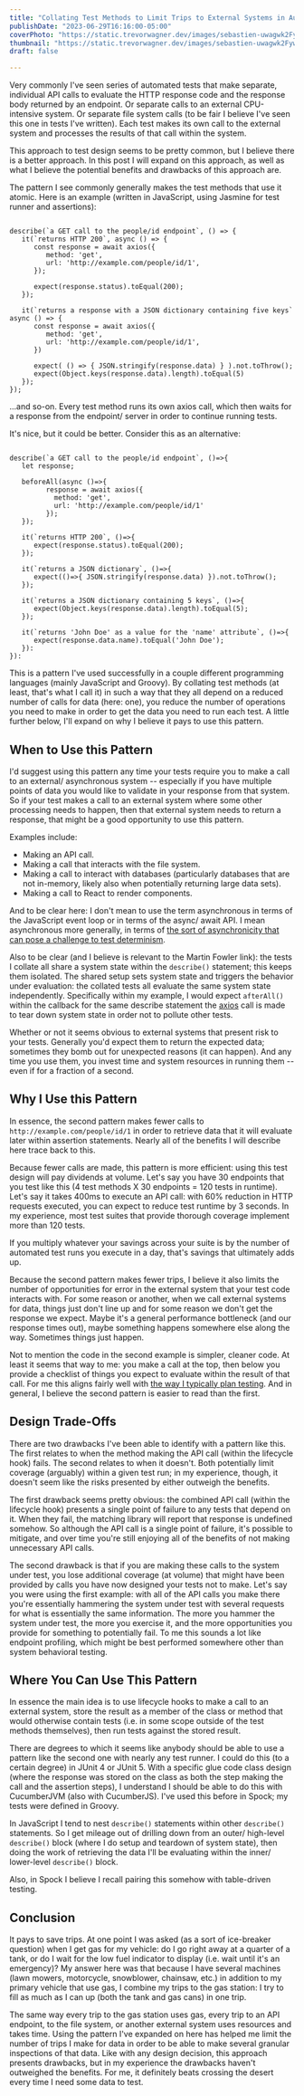 ```yaml
---
title: "Collating Test Methods to Limit Trips to External Systems in Automated Tests"
publishDate: "2023-06-29T16:16:00-05:00"
coverPhoto: "https://static.trevorwagner.dev/images/sebastien-uwagwk2FywU-unsplash/1200x797.jpg"
thumbnail: "https://static.trevorwagner.dev/images/sebastien-uwagwk2FywU-unsplash/300x199.jpg"
draft: false

---
```


Very commonly I've seen series of automated tests that make separate, individual API calls to evaluate the HTTP response code and the response body returned by an endpoint. Or separate calls to an external CPU-intensive system. Or separate file system calls (to be fair I believe I've seen this one in tests I've written). Each test makes its own call to the external system and processes the results of that call within the system.  

This approach to test design seems to be pretty common, but I believe there is a better approach.  In this post I will expand on this approach, as well as what I believe the potential benefits and drawbacks of this approach are.

The pattern I see commonly generally makes the test methods that use it atomic. Here is an example (written in JavaScript, using Jasmine for test runner and assertions):

<pre><code class="language-javascript">
describe(`a GET call to the people/id endpoint`, () => {
   it(`returns HTTP 200`, async () => {
      const response = await axios({
         method: 'get',
         url: 'http://example.com/people/id/1',
      });

      expect(response.status).toEqual(200);
   });

   it(`returns a response with a JSON dictionary containing five keys` async () => {
      const response = await axios({
         method: 'get',
         url: 'http://example.com/people/id/1',
      })

      expect( () => { JSON.stringify(response.data) } ).not.toThrow();
      expect(Object.keys(response.data).length).toEqual(5)
   });
});
</code></pre>

...and so-on. Every test method runs its own axios call, which then waits for a response from the endpoint/ server in order to continue running tests.

It's nice, but it could be better. Consider this as an alternative:

<pre><code class="language-javascript">
describe(`a GET call to the people/id endpoint`, ()=>{
   let response;

   beforeAll(async ()=>{
         response = await axios({
           method: 'get',
           url: 'http://example.com/people/id/1'
         });
   });

   it(`returns HTTP 200`, ()=>{
      expect(response.status).toEqual(200);
   });

   it(`returns a JSON dictionary`, ()=>{
      expect(()=>{ JSON.stringify(response.data) }).not.toThrow();
   });

   it(`returns a JSON dictionary containing 5 keys`, ()=>{
      expect(Object.keys(response.data).length).toEqual(5);
   });

   it(`returns 'John Doe' as a value for the 'name' attribute`, ()=>{
      expect(response.data.name).toEqual('John Doe');
   }):
}):
</code></pre>

This is a pattern I've used successfully in a couple different programming languages (mainly JavaScript and Groovy). By collating test methods (at least, that's what I call it) in such a way that they all depend on a reduced number of calls for data (here: one), you reduce the number of operations you need to make in order to get the data you need to run each test. A little further below, I'll expand on why I believe it pays to use this pattern.

## When to Use this Pattern

I'd suggest using this pattern any time your tests require you to make a call to an external/ asynchronous system -- especially if you have multiple points of data you would like to validate in your response from that system. So if your test makes a call to an external system where some other processing needs to happen, then that external system needs to return a response, that might be a good opportunity to use this pattern.

Examples include:

- Making an API call.
- Making a call that interacts with the file system.
- Making a call to interact with databases (particularly databases that are not in-memory, likely also when potentially returning large data sets).
- Making a call to React to render components.

And to be clear here: I don't mean to use the term asynchronous in terms of the JavaScript event loop or in terms of the async/ await API.  I mean asynchronous more generally, in terms of [the sort of asynchronicity that can pose a challenge to test determinism](https://martinfowler.com/articles/nonDeterminism.html#AsynchronousBehavior).

Also to be clear (and I believe is relevant to the Martin Fowler link): the tests I collate all share a system state within the `describe()` statement; this keeps them isolated.  The shared setup sets system state and triggers the behavior under evaluation: the collated tests all evaluate the same system state independently.  Specifically within my example, I would expect `afterAll()` within the callback for the same describe statement the [axios](https://www.npmjs.com/package/axios) call is made to tear down system state in order not to pollute other tests.

Whether or not it seems obvious to external systems that present risk to your tests.  Generally you'd expect them to return the expected data; sometimes they bomb out for unexpected reasons (it can happen).  And any time you use them, you invest time and system resources in running them -- even if for a fraction of a second.

## Why I Use this Pattern

In essence, the second pattern makes fewer calls to `http://example.com/people/id/1` in order to retrieve data that it will evaluate later within assertion statements.  Nearly all of the benefits I will describe here trace back to this.

Because fewer calls are made, this pattern is more efficient: using this test design will pay dividends at volume. Let's say you have 30 endpoints that you test like this (4 test methods X 30 endpoints = 120 tests in runtime). Let's say it takes 400ms to execute an API call: with 60% reduction in HTTP requests executed, you can expect to reduce test runtime by 3 seconds. In my experience, most test suites that provide thorough coverage implement more than 120 tests.  

If you multiply whatever your savings across your suite is by the number of automated test runs you execute in a day, that's savings that ultimately adds up.

Because the second pattern makes fewer trips, I believe it also limits the number of opportunities for error in the external system that your test code interacts with.  For some reason or another, when we call external systems for data, things just don't line up and for some reason we don't get the response we expect.  Maybe it's a general performance bottleneck (and our response times out), maybe something happens somewhere else along the way.  Sometimes things just happen.

Not to mention the code in the second example is simpler, cleaner code. At least it seems that way to me: you make a call at the top, then below you provide a checklist of things you expect to evaluate within the result of that call. For me this aligns fairly well with [the way I typically plan testing](/blog/posts/how-i-write-test-plans-for-new-functionality/).  And in general, I believe the second pattern is easier to read than the first.

## Design Trade-Offs

There are two drawbacks I've been able to identify with a pattern like this.  The first relates to when the method making the API call (within the lifecycle hook) fails.  The second relates to when it doesn't. Both potentially limit coverage (arguably) within a given test run; in my experience, though, it doesn't seem like the risks presented by either outweigh the benefits.

The first drawback seems pretty obvious: the combined API call (within the lifecycle hook) presents a single point of failure to any tests that depend on it. When they fail, the matching library will report that response is undefined somehow. So although the API call is a single point of failure, it's possible to mitigate, and over time you're still enjoying all of the benefits of not making unnecessary API calls.

The second drawback is that if you are making these calls to the system under test, you lose additional coverage (at volume) that might have been provided by calls you have now designed your tests not to make. Let's say you were using the first example: with all of the API calls you make there you're essentially hammering the system under test with several requests for what is essentially the same information. The more you hammer the system under test, the more you exercise it, and the more opportunities you provide for something to potentially fail. To me this sounds a lot like endpoint profiling, which might be best performed somewhere other than system behavioral testing.

## Where You Can Use This Pattern

In essence the main idea is to use lifecycle hooks to make a call to an external system, store the result as a member of the class or method that would otherwise contain tests (i.e. in some scope outside of the test methods themselves), then run tests against the stored result.

There are degrees to which it seems like anybody should be able to use a pattern like the second one with nearly any test runner.  I could do this (to a certain degree) in JUnit 4 or JUnit 5.  With a specific glue code class design (where the response was stored on the class as both the step making the call and the assertion steps), I understand I should be able to do this with CucumberJVM (also with CucumberJS).  I've used this before in Spock; my tests were defined in Groovy.

In JavaScript I tend to nest `describe()` statements within other `describe()` statements.  So I get mileage out of drilling down from an outer/ high-level `describe()` block (where I do setup and teardown of system state), then doing the work of retrieving the data I'll be evaluating within the inner/ lower-level `describe()` block.

Also, in Spock I believe I recall pairing this somehow with table-driven testing.

## Conclusion

It pays to save trips. At one point I was asked (as a sort of ice-breaker question) when I get gas for my vehicle: do I go right away at a quarter of a tank, or do I wait for the low fuel indicator to display (i.e. wait until it's an emergency)? My answer here was that because I have several machines (lawn mowers, motorcycle, snowblower, chainsaw, etc.) in addition to my primary vehicle that use gas, I combine my trips to the gas station: I try to fill as much as I can up (both the tank and gas cans) in one trip.

The same way every trip to the gas station uses gas, every trip to an API endpoint, to the file system, or another external system uses resources and takes time. Using the pattern I've expanded on here has helped me limit the number of trips I make for data in order to be able to make several granular inspections of that data.  Like with any design decision, this approach presents drawbacks, but in my experience the drawbacks haven't outweighed the benefits. For me, it definitely beats crossing the desert every time I need some data to test.